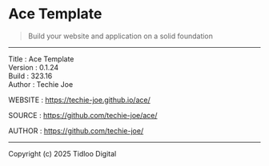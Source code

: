 # Ace Template
> Build your website and application on a solid foundation
----------------------------------------------------------------------------

Title    : Ace Template  
Version  : 0.1.24  
Build    : 323.16  
Author   : Techie Joe  

WEBSITE  : https://techie-joe.github.io/ace/  

SOURCE   : https://github.com/techie-joe/ace/  

AUTHOR   : https://github.com/techie-joe/  

----------------------------------------------------------------------------

Copyright (c) 2025 Tidloo Digital